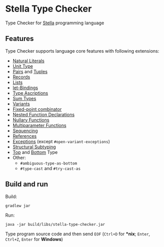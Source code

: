 # Stella Type Checker

Type Checker for [Stella](https://fizruk.github.io/stella/) programming language

## Features

Type Checker supports language core features with following extensions:
* [Natural Literals](https://fizruk.github.io/stella/site/extensions/syntax/#natural-literals)
* [Unit Type](https://fizruk.github.io/stella/site/extensions/simple-types/#unit-type)
* [Pairs](https://fizruk.github.io/stella/site/extensions/simple-types/#pairs) and [Tuples](https://fizruk.github.io/stella/site/extensions/simple-types/#tuples)
* [Records](https://fizruk.github.io/stella/site/extensions/simple-types/#records)
* [Lists](https://fizruk.github.io/stella/site/extensions/simple-types/#lists)
* [let-Bindings](https://fizruk.github.io/stella/site/extensions/syntax/#let-bindings)
* [Type Ascriptions](https://fizruk.github.io/stella/site/extensions/simple-types/#type-ascriptions)
* [Sum Types](https://fizruk.github.io/stella/site/extensions/simple-types/#sum-types)
* [Variants](https://fizruk.github.io/stella/site/extensions/simple-types/#variants)
* [Fixed-point combinator](https://fizruk.github.io/stella/site/extensions/syntax/#primitive-recursion-loops)
* [Nested Function Declarations](https://fizruk.github.io/stella/site/extensions/syntax/#nested-function-declarations)
* [Nullary Functions](https://fizruk.github.io/stella/site/extensions/syntax/#nullary-functions)
* [Multiparameter Functions](https://fizruk.github.io/stella/site/extensions/syntax/#multiparameter-functions)
* [Sequencing](https://fizruk.github.io/stella/site/extensions/syntax/#sequencing)
* [References](https://fizruk.github.io/stella/site/extensions/references/)
* [Exceptions](https://fizruk.github.io/stella/site/extensions/exceptions/) (except `#open-variant-exceptions`)
* [Structural Subtyping](https://fizruk.github.io/stella/site/extensions/subtyping/#structural-subtyping)
* [Top](https://fizruk.github.io/stella/site/extensions/subtyping/#top-type) and [Bottom](https://fizruk.github.io/stella/site/extensions/subtyping/#bottom-type) Type
* Other:
  * `#ambiguous-type-as-bottom`
  * `#type-cast` and `#try-cast-as`

## Build and run

Build:
```shell
gradlew jar
```

Run:
```shell
java -jar build/libs/stella-type-checker.jar
```

Type program source code and then send `EOF` (`Ctrl+D` for **\*nix**; `Enter`, `Ctrl+Z`, `Enter` for **Windows**)